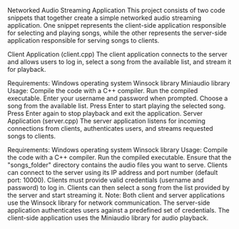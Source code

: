 Networked Audio Streaming Application
This project consists of two code snippets that together create a simple networked audio streaming application. One snippet represents the client-side application responsible for selecting and playing songs, while the other represents the server-side application responsible for serving songs to clients.

Client Application (client.cpp)
The client application connects to the server and allows users to log in, select a song from the available list, and stream it for playback.

Requirements:
Windows operating system
Winsock library
Miniaudio library
Usage:
Compile the code with a C++ compiler.
Run the compiled executable.
Enter your username and password when prompted.
Choose a song from the available list.
Press Enter to start playing the selected song.
Press Enter again to stop playback and exit the application.
Server Application (server.cpp)
The server application listens for incoming connections from clients, authenticates users, and streams requested songs to clients.

Requirements:
Windows operating system
Winsock library
Usage:
Compile the code with a C++ compiler.
Run the compiled executable.
Ensure that the "songs_folder" directory contains the audio files you want to serve.
Clients can connect to the server using its IP address and port number (default port: 10000).
Clients must provide valid credentials (username and password) to log in.
Clients can then select a song from the list provided by the server and start streaming it.
Note:
Both client and server applications use the Winsock library for network communication.
The server-side application authenticates users against a predefined set of credentials.
The client-side application uses the Miniaudio library for audio playback.
